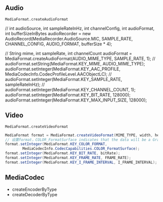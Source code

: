 ## **Audio**

`MediaFormat.createAudioFormat`

// int audioSource, int sampleRateInHz, int channelConfig, int audioFormat, int bufferSizeInBytes
audioRecorder = new AudioRecord(MediaRecorder.AudioSource.MIC, SAMPLE_RATE, CHANNEL_CONFIG,
        AUDIO_FORMAT, bufferSize * 4);

// String mime, int sampleRate, int channelCount
audioFormat = MediaFormat.createAudioFormat(AUDIO_MIME_TYPE, SAMPLE_RATE, 1);
// audioFormat.setString(MediaFormat.KEY_MIME, AUDIO_MIME_TYPE);
audioFormat.setInteger(MediaFormat.KEY_AAC_PROFILE, MediaCodecInfo.CodecProfileLevel.AACObjectLC);
// audioFormat.setInteger(MediaFormat.KEY_SAMPLE_RATE, sampleRateInHz);
// audioFormat.setInteger(MediaFormat.KEY_CHANNEL_COUNT, 1);
audioFormat.setInteger(MediaFormat.KEY_BIT_RATE, 128000);
audioFormat.setInteger(MediaFormat.KEY_MAX_INPUT_SIZE, 128000);

## **Video**

`MediaFormat.createVideoFormat`

```java
MediaFormat format = MediaFormat.createVideoFormat(MIME_TYPE, width, height);
// 设置format，COLOR_FormatSurface indicates that the data will be a GraphicBuffer metadata reference.
format.setInteger(MediaFormat.KEY_COLOR_FORMAT,
        MediaCodecInfo.CodecCapabilities.COLOR_FormatSurface);
format.setInteger(MediaFormat.KEY_BIT_RATE, bitRate);
format.setInteger(MediaFormat.KEY_FRAME_RATE, FRAME_RATE);
format.setInteger(MediaFormat.KEY_I_FRAME_INTERVAL, I_FRAME_INTERVAL);
```

## **MediaCodec**

- createEncoderByType
- createDecoderByType

